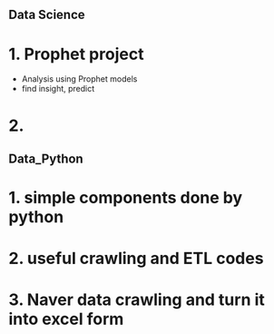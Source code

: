 ## Data Science
# 1. Prophet project
* Analysis using Prophet models
* find insight, predict
# 2. 

## Data_Python
# 1. simple components done by python
# 2. useful crawling and ETL codes
# 3. Naver data crawling and turn it into excel form
